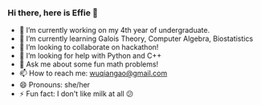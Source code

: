 ### Hi there, here is Effie 🥳

<!--
**effiegao/effiegao** is a ✨ _special_ ✨ repository because its `README.md` (this file) appears on your GitHub profile.-->

- 🔭 I’m currently working on my 4th year of undergraduate.
- 🌱 I’m currently learning Galois Theory, Computer Algebra, Biostatistics
- 👯 I’m looking to collaborate on hackathon!
- 🤔 I’m looking for help with Python and C++
- 💬 Ask me about some fun math problems!
- 📫 How to reach me: wuqiangao@gmail.com
- 😄 Pronouns: she/her
- ⚡ Fun fact: I don't like milk at all 😕

